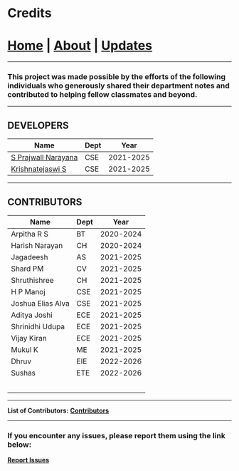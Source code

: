 # Credits

# [Home](./index.md) | [About](./about.md) | [Updates](./updates.md)

---

### This project was made possible by the efforts of the following individuals who generously shared their department notes and contributed to helping fellow classmates and beyond.

---

## **DEVELOPERS**

| Name                                          | Dept | Year      |
| --------------------------------------------- | ---- | --------- |
| [S Prajwall Narayana](https://developer1010x.github.io/S_Prajwall_Narayana/) | CSE  | 2021-2025 |
| [Krishnatejaswi S](https://kts-o7.github.io/) | CSE  | 2021-2025 |

---

## **CONTRIBUTORS**

| Name                                          | Dept | Year      |
| --------------------------------------------- | ---- | --------- |
| Arpitha R S                                   | BT   | 2020-2024 |
| Harish Narayan                                | CH   | 2020-2024 |
| Jagadeesh                                     | AS   | 2021-2025 |
| Shard PM                                      | CV   | 2021-2025 |
| Shruthishree                                  | CH   | 2021-2025 |
| H P Manoj                                     | CSE  | 2021-2025 |
| Joshua Elias Alva                             | CSE  | 2021-2025 |
| Aditya Joshi                                  | ECE  | 2021-2025 |
| Shrinidhi Udupa                               | ECE  | 2021-2025 |
| Vijay Kiran                                   | ECE  | 2021-2025 |
| Mukul K                                       | ME   | 2021-2025 |
| Dhruv                                         | EIE  | 2022-2026 |
| Sushas                                        | ETE  | 2022-2026 |
|||
|||
|||
|||
|||



---

**List of Contributors:** [**Contributors**](https://docs.google.com/spreadsheets/d/1CcoPOLFaWOJdxpLAZfO3Y8h9M2i830wRb3_0TwbtZvM/edit?usp=sharing)

---

### If you encounter any issues, please report them using the link below:

**[Report Issues](https://forms.gle/dKSctaXneaB1uTtW6)**

